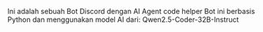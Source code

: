 Ini adalah sebuah Bot Discord dengan AI Agent code helper
Bot ini berbasis Python dan menggunakan model AI dari: Qwen2.5-Coder-32B-Instruct

